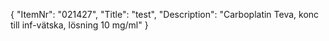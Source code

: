 {
  "ItemNr": "021427",
  "Title": "test",
  "Description": "Carboplatin Teva, konc till inf-vätska, lösning 10 mg/ml"
}